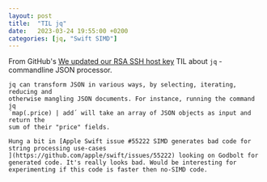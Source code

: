 ```yaml
---
layout: post
title:  "TIL jq"
date:   2023-03-24 19:55:00 +0200
categories: [jq, "Swift SIMD"]
---
```

From GitHub's [We updated our RSA SSH host key](https://github.blog/2023-03-23-we-updated-our-rsa-ssh-host-key/) TIL about `jq` - commandline JSON processor.

```
jq can transform JSON in various ways, by selecting, iterating, reducing and
otherwise mangling JSON documents. For instance, running the command jq
´map(.price) | add´ will take an array of JSON objects as input and return the
sum of their "price" fields.

Hung a bit in [Apple Swift issue #55222 SIMD generates bad code for string processing use-cases
](https://github.com/apple/swift/issues/55222) looking on Godbolt for generated code. It's really looks bad. Would be interesting for experimenting if this code is faster then no-SIMD code.

